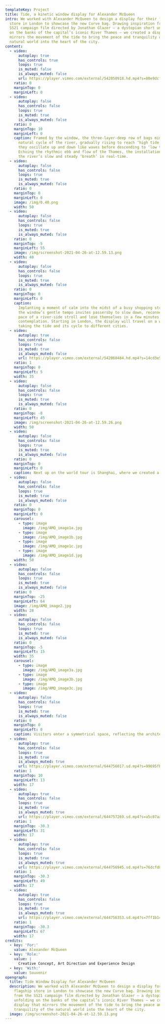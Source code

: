 ```yaml
---
templateKey: Project
title: Tide, a kinetic window display for Alexander McQueen
intro: We worked with Alexander McQueen to design a display for their flagship
  store in London to showcase the new Curve bag. Drawing inspiration from the
  SS21 campaign film directed by Jonathan Glazer – a dystopian short unfolding
  on the banks of the capital’s iconic River Thames – we created a display that
  mirrors the movement of the tide to bring the peace and tranquility of the
  natural world into the heart of the city.
content:
  - video:
      autoplay: true
      has_controls: true
      loops: true
      is_muted: false
      is_always_muted: false
      url: https://player.vimeo.com/external/542050918.hd.mp4?s=80e9dcf043bbb21ce05317813d8a34ced395789d&profile_id=175&download=1
    ratio: 0
    marginTop: 0
    marginLeft: 0
  - video:
      autoplay: false
      has_controls: false
      loops: true
      is_muted: true
      is_always_muted: false
    ratio: 0
    marginTop: 10
    marginLeft: 0
    caption: Framed by the window, the three-layer-deep row of bags mimic the
      natural cycle of the river, gradually rising to reach ‘high tide’ where
      they oscillate up and down like waves before descending to ‘low tide’.
      Echoing the rhythmic ebb and flow of the Thames, the installation mediates
      the river’s slow and steady ‘breath’ in real-time.
  - video:
      autoplay: false
      has_controls: false
      loops: true
      is_muted: true
      is_always_muted: false
    ratio: 0
    marginTop: 0
    marginLeft: 0
    image: /img/0.40.png
    width: 50
  - video:
      autoplay: false
      has_controls: false
      loops: true
      is_muted: true
      is_always_muted: false
    ratio: 0
    marginTop: -5
    marginLeft: 55
    image: /img/screenshot-2021-04-26-at-12.59.13.png
    width: 40
  - video:
      autoplay: false
      has_controls: false
      loops: true
      is_muted: true
      is_always_muted: false
    ratio: 0
    marginTop: 0
    marginLeft: 0
    caption:
      Implanting a moment of calm into the midst of a busy shopping street,
      the window’s gentle tempo invites passersby to slow down, reconnect to the
      pace of a river-side stroll and lose themselves in a few minutes of
      contemplation. Starting in London, the display will travel on a world tour
      taking the tide and its cycle to different cities.
  - video:
      autoplay: true
      has_controls: false
      loops: true
      is_muted: true
      is_always_muted: false
      url: https://player.vimeo.com/external/542060484.hd.mp4?s=14cd3e54e848eb72f432d4df3c56e41830c22f45&profile_id=174&download=1
    ratio: 1
    marginTop: 0
    marginLeft: 5
    width: 35
  - video:
      autoplay: false
      has_controls: false
      loops: true
      is_muted: true
      is_always_muted: false
    ratio: 0
    marginTop: -8
    marginLeft: 45
    image: /img/screenshot-2021-04-26-at-12.59.26.png
    width: 50
  - video:
      autoplay: false
      has_controls: false
      loops: true
      is_muted: true
      is_always_muted: false
    ratio: 0
    marginTop: 0
    marginLeft: 0
    caption: Next up on the world tour is Shanghai, where we created a new environment for the Curve bag in the form of a pop-up store at the IAPM Atrium. This time it was a microscopic view of nature that informed our design of the space, set in motion by several life-size kaleidoscopic screens activated by the presence of each visitor.
  - video:
      autoplay: false
      has_controls: false
      loops: true
      is_muted: true
      is_always_muted: false
    ratio: 0
    marginTop: 0
    marginLeft: 0
    carousel:
      - type: image
        image: /img/AMQ_image1a.jpg
      - type: image
        image: /img/AMQ_image1b.jpg
      - type: image
        image: /img/AMQ_image1c.jpg
      - type: image
        image: /img/AMQ_image1d.jpg
    width: 50
  - video:
      autoplay: false
      has_controls: false
      loops: true
      is_muted: true
      is_always_muted: false
    ratio: 0
    marginTop: -25
    marginLeft: 64
    image: /img/AMQ_image2.jpg
    width: 28
  - video:
      autoplay: false
      has_controls: false
      loops: true
      is_muted: true
      is_always_muted: false
    ratio: 0
    marginTop: -5
    marginLeft: 15
    width: 35
    carousel:
      - type: image
        image: /img/AMQ_image3a.jpg
      - type: image
        image: /img/AMQ_image3b.jpg
      - type: image
        image: /img/AMQ_image3c.jpg
  - video:
      autoplay: false
      has_controls: false
      loops: true
      is_muted: true
      is_always_muted: false
    ratio: 0
    marginTop: 0
    marginLeft: 0
    caption: Visitors enter a symmetrical space, reflecting the architecture of a kaleidoscope. Drawing on a recurrent motif across Alexander McQueen's history – the butterfly – each of the five screens positioned throughout the space hosts an ever-evolving sequence of abstract natural patterns, taking their colour palette from the bag’s design. Inspired by the metamorphosis of a butterfly, the visuals shift and transform, delving further into the patterns the longer a visitor is present. Once they leave, the kaleidoscope slowly reverses to its original state, ready to restart its hypnotic life cycle the next time someone steps in front of the screen. Visitors are also invited to enter the kaleidoscope on their own screens via a face filter, taking a memory of the pop-up home with them or experiencing it from afar.
  - video:
      autoplay: true
      has_controls: false
      loops: true
      is_muted: true
      is_always_muted: true
      url: https://player.vimeo.com/external/644756017.sd.mp4?s=99695fb4b8b523014206786e08266d745776c98b&profile_id=165
    ratio: 1
    marginTop: 10
    marginLeft: 13
    width: 17
  - video:
      autoplay: true
      has_controls: false
      loops: true
      is_muted: true
      is_always_muted: true
      url: https://player.vimeo.com/external/644757269.sd.mp4?s=a5c07aa19a599b3f7f5a6d350063bebd8f02c7fc&profile_id=165
    ratio: 1
    marginTop: -30.3
    marginLeft: 31
    width: 17
  - video:
      autoplay: true
      has_controls: false
      loops: true
      is_muted: true
      is_always_muted: true
      url: https://player.vimeo.com/external/644756945.sd.mp4?s=76dcfd8f1f7a1c784169cb025a6714c8990dd307&profile_id=165
    ratio: 1
    marginTop: -30.3
    marginLeft: 49
    width: 17
  - video:
      autoplay: true
      has_controls: false
      loops: true
      is_muted: true
      is_always_muted: true
      url: https://player.vimeo.com/external/644756353.sd.mp4?s=7ff1b14b94a7ed11062669510608ed885908f2b7&profile_id=165
    ratio: 1
    marginTop: -30.3
    marginLeft: 67
    width: 17
credits:
  - key: 'For:'
    value: Alexander McQueen
  - key: 'Role:'
    value: |
      Creative Concept, Art Direction and Experience Design
  - key: 'With:'
    value: Souvenir
opengraph:
  title: Tide Window Display for Alexander McQueen
  description: We worked with Alexander McQueen to design a display for their
    flagship store in London to showcase the new Curve bag. Drawing inspiration
    from the SS21 campaign film directed by Jonathan Glazer – a dystopian short
    unfolding on the banks of the capital’s iconic River Thames – we created a
    display that mirrors the movement of the tide to bring the peace and
    tranquility of the natural world into the heart of the city.
  image: /img/screenshot-2021-04-26-at-12.59.13.png
---
```

